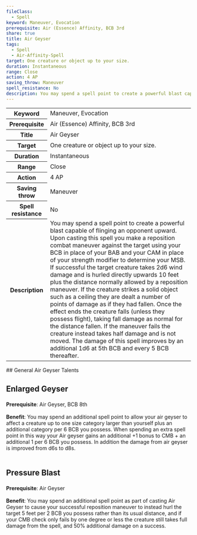 ```yaml
---
fileClass:
  - Spell
keyword: Maneuver, Evocation
prerequisite: Air (Essence) Affinity, BCB 3rd
share: true
title: Air Geyser
tags:
  - Spell
  - Air-Affinity-Spell
target: One creature or object up to your size.
duration: Instantaneous
range: Close
action: 4 AP
saving_throw: Maneuver
spell_resistance: No
description: You may spend a spell point to create a powerful blast capable of flinging an opponent upward. Upon casting this spell you make a reposition combat maneuver against the target using your BCB in place of your BAB and your CAM in place of your strength modifier to determine your MSB. If successful the target creature takes 2d6 wind damage and is hurled directly upwards 10 feet plus the distance normally allowed by a reposition maneuver. If the creature strikes a solid object such as a ceiling they are dealt a number of points of damage as if they had fallen. Once the effect ends the creature falls (unless they possess flight), taking fall damage as normal for the distance fallen. If the maneuver fails the creature instead takes half damage and is not moved. The damage of this spell improves by an additional 1d6 at 5th BCB and every 5 BCB thereafter.
---
```

<p><span style="overflow-x: auto;"><table><tbody><tr><th>Keyword</th><td>Maneuver, Evocation</td></tr><tr><th>Prerequisite</th><td>Air (Essence) Affinity, BCB 3rd</td></tr><tr><th>Title</th><td>Air Geyser</td></tr><tr><th>Target</th><td>One creature or object up to your size.</td></tr><tr><th>Duration</th><td>Instantaneous</td></tr><tr><th>Range</th><td>Close</td></tr><tr><th>Action</th><td>4 AP</td></tr><tr><th>Saving throw</th><td>Maneuver</td></tr><tr><th>Spell resistance</th><td>No</td></tr><tr><th>Description</th><td>You may spend a spell point to create a powerful blast capable of flinging an opponent upward. Upon casting this spell you make a reposition combat maneuver against the target using your BCB in place of your BAB and your CAM in place of your strength modifier to determine your MSB. If successful the target creature takes 2d6 wind damage and is hurled directly upwards 10 feet plus the distance normally allowed by a reposition maneuver. If the creature strikes a solid object such as a ceiling they are dealt a number of points of damage as if they had fallen. Once the effect ends the creature falls (unless they possess flight), taking fall damage as normal for the distance fallen. If the maneuver fails the creature instead takes half damage and is not moved. The damage of this spell improves by an additional 1d6 at 5th BCB and every 5 BCB thereafter.</td></tr></tbody></table></span></p>
## General Air Geyser Talents

<h2><span><p>Enlarged Geyser</p></span></h2><p><span><p><b>Prerequisite</b>:    Air Geyser, BCB 8th<br><br><b>Benefit</b>:    You may spend an additional spell point to allow your air geyser to affect a creature up to one size category larger than yourself plus an additional category per 6 BCB you possess. When spending an extra spell point in this way your Air geyser gains an additional +1 bonus to CMB + an additional 1 per 6 BCB you possess. In addition the damage from air geyser is improved from d6s to d8s.<br><br></p></span></p><h2><span><p>Pressure Blast</p></span></h2><p><span><p><b>Prerequisite</b>:    Air Geyser<br><br><b>Benefit</b>:    You may spend an additional spell point as part of casting Air Geyser to cause your successful reposition maneuver to instead hurl the target 5 feet per 2 BCB you possess rather than its usual distance, and if your CMB check only fails by one degree or less the creature still takes full damage from the spell, and 50% additional damage on a success.<br><br></p></span></p>